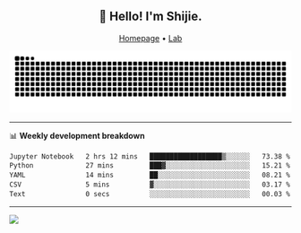 <h2 align="center">👋 Hello! I'm Shijie.</h2>
<p align="center">
  <a href="https://xu-shi-jie.github.io"> Homepage</a> •
  <a href="https://onoda-lab.jp"> Lab </a>
</p>

![Snake animation](https://github.com/xu-shi-jie/xu-shi-jie/blob/output/github-snake.svg)


-------

📊 **Weekly development breakdown**
<!--START_SECTION:waka-->

```txt
Jupyter Notebook   2 hrs 12 mins   ██████████████████▒░░░░░░   73.38 %
Python             27 mins         ███▓░░░░░░░░░░░░░░░░░░░░░   15.21 %
YAML               14 mins         ██░░░░░░░░░░░░░░░░░░░░░░░   08.21 %
CSV                5 mins          ▓░░░░░░░░░░░░░░░░░░░░░░░░   03.17 %
Text               0 secs          ░░░░░░░░░░░░░░░░░░░░░░░░░   00.03 %
```

<!--END_SECTION:waka-->

-------
![](https://komarev.com/ghpvc/?username=xu-shi-jie&style=flat-square&color=blue) 
